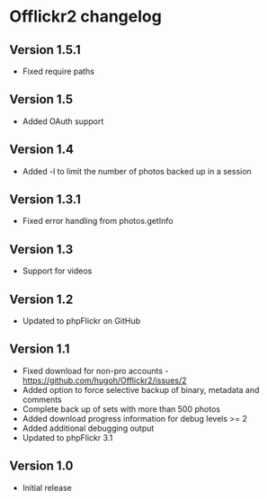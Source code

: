 # Offlickr2 changelog

## Version 1.5.1
- Fixed require paths

## Version 1.5
- Added OAuth support

## Version 1.4
- Added -l to limit the number of photos backed up in a session

## Version 1.3.1
- Fixed error handling from photos.getInfo

## Version 1.3
- Support for videos

## Version 1.2
- Updated to phpFlickr on GitHub

## Version 1.1
- Fixed download for non-pro accounts - https://github.com/hugoh/Offlickr2/issues/2
- Added option to force selective backup of binary, metadata and comments
- Complete back up of sets with more than 500 photos
- Added download progress information for debug levels >= 2
- Added additional debugging output
- Updated to phpFlickr 3.1

## Version 1.0
- Initial release
